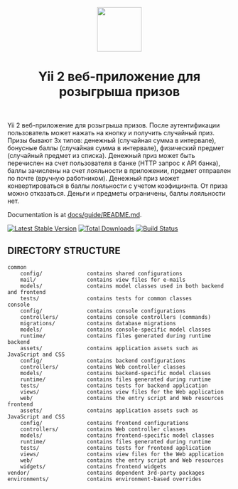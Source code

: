 <p align="center">
    <a href="https://github.com/yiisoft" target="_blank">
        <img src="https://avatars0.githubusercontent.com/u/993323" height="100px">
    </a>
    <h1 align="center">Yii 2 веб-приложение для розыгрыша призов</h1>
    <br>
</p>

Yii 2 веб-приложение для розыгрыша призов. После
аутентификации пользователь может нажать на кнопку и получить случайный
приз. Призы бывают 3х типов: денежный (случайная сумма в интервале),
бонусные баллы (случайная сумма в интервале), физический предмет
(случайный предмет из списка).
Денежный приз может быть перечислен на счет пользователя в банке (HTTP
запрос к API банка), баллы зачислены на счет лояльности в приложении,
предмет отправлен по почте (вручную работником). Денежный приз может
конвертироваться в баллы лояльности с учетом коэфициэнта. От приза можно
отказаться. Деньги и предметы ограничены, баллы лояльности нет.

Documentation is at [docs/guide/README.md](docs/guide/README.md).

[![Latest Stable Version](https://img.shields.io/packagist/v/yiisoft/yii2-app-advanced.svg)](https://packagist.org/packages/yiisoft/yii2-app-advanced)
[![Total Downloads](https://img.shields.io/packagist/dt/yiisoft/yii2-app-advanced.svg)](https://packagist.org/packages/yiisoft/yii2-app-advanced)
[![Build Status](https://travis-ci.org/yiisoft/yii2-app-advanced.svg?branch=master)](https://travis-ci.org/yiisoft/yii2-app-advanced)

DIRECTORY STRUCTURE
-------------------

```
common
    config/              contains shared configurations
    mail/                contains view files for e-mails
    models/              contains model classes used in both backend and frontend
    tests/               contains tests for common classes    
console
    config/              contains console configurations
    controllers/         contains console controllers (commands)
    migrations/          contains database migrations
    models/              contains console-specific model classes
    runtime/             contains files generated during runtime
backend
    assets/              contains application assets such as JavaScript and CSS
    config/              contains backend configurations
    controllers/         contains Web controller classes
    models/              contains backend-specific model classes
    runtime/             contains files generated during runtime
    tests/               contains tests for backend application    
    views/               contains view files for the Web application
    web/                 contains the entry script and Web resources
frontend
    assets/              contains application assets such as JavaScript and CSS
    config/              contains frontend configurations
    controllers/         contains Web controller classes
    models/              contains frontend-specific model classes
    runtime/             contains files generated during runtime
    tests/               contains tests for frontend application
    views/               contains view files for the Web application
    web/                 contains the entry script and Web resources
    widgets/             contains frontend widgets
vendor/                  contains dependent 3rd-party packages
environments/            contains environment-based overrides
```
